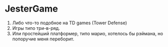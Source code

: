 JesterGame
==========
1) Либо что-то подобное на TD games (Tower Defense)
2) Игры типо три-в-ряд.
3) Или простейший платформер, типо марио, хотелось бы рэймана, но попоручие меня переборит.
